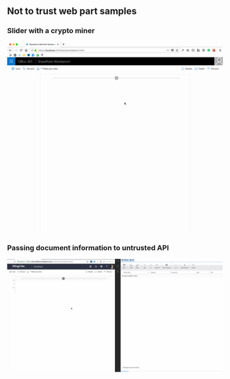 ## Not to trust web part samples

### Slider with a crypto miner

![Slider](./assets/crypto-webpart.gif)

### Passing document information to untrusted API

![Slider](./assets/pass-document-info.gif)
